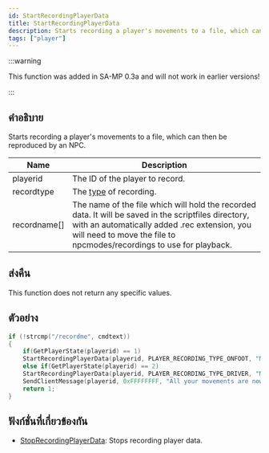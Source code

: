 ```yaml
---
id: StartRecordingPlayerData
title: StartRecordingPlayerData
description: Starts recording a player's movements to a file, which can then be reproduced by an NPC.
tags: ["player"]
---
```


:::warning

This function was added in SA-MP 0.3a and will not work in earlier versions!

:::

## คำอธิบาย

Starts recording a player's movements to a file, which can then be reproduced by an NPC.

| Name         | Description                                                                                                                                                                                                                   |
| ------------ | ----------------------------------------------------------------------------------------------------------------------------------------------------------------------------------------------------------------------------- |
| playerid     | The ID of the player to record.                                                                                                                                                                                               |
| recordtype   | The [type](../resources/recordtypes.md) of recording.                                                                                                                                                                         |
| recordname[] | The name of the file which will hold the recorded data. It will be saved in the scriptfiles directory, with an automatically added .rec extension, you will need to move the file to npcmodes/recordings to use for playback. |

## ส่งคืน

This function does not return any specific values.

## ตัวอย่าง

```c
if (!strcmp("/recordme", cmdtext))
{
    if(GetPlayerState(playerid) == 1)
    StartRecordingPlayerData(playerid, PLAYER_RECORDING_TYPE_ONFOOT, "MyFile");
    else if(GetPlayerState(playerid) == 2)
    StartRecordingPlayerData(playerid, PLAYER_RECORDING_TYPE_DRIVER, "MyFile");
    SendClientMessage(playerid, 0xFFFFFFFF, "All your movements are now being recorded!");
    return 1;
}
```

## ฟังก์ชั่นที่เกี่ยวข้องกัน

- [StopRecordingPlayerData](../functions/StopRecordingPlayerData.md): Stops recording player data.
